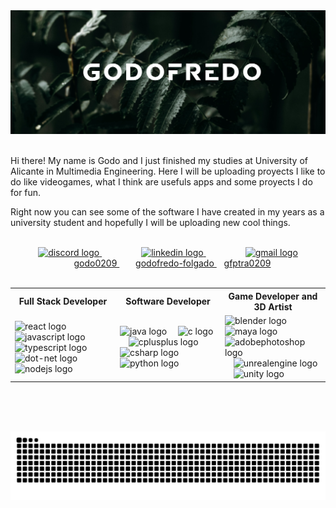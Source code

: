 <div align="center">
  <img stype="height:300px; width:100%; object-fit:cover" src="https://github.com/godo0209/Godofredo/blob/main/cover.png"  />
</div>



<br clear="both">

<p align="left">Hi there! My name is Godo and I just finished my studies at University of Alicante in Multimedia Engineering. Here I will be uploading proyects I like to do like videogames, what I think are usefuls apps and some proyects I do for fun.</p>

<p align="left">Right now you can see some of the software I have created in my years as a university student and hopefully I will be uploading new cool things.</p>

<br clear="both">

<div align="center">
  <a href="https://discordapp.com/users/godo0209" target="_blank">
    <img src="https://raw.githubusercontent.com/maurodesouza/profile-readme-generator/master/src/assets/icons/social/discord/default.svg" width="47" alt="discord logo"  />
  </a>
  &nbsp;&nbsp;&nbsp;&nbsp;&nbsp;&nbsp;&nbsp;&nbsp;&nbsp;&nbsp;&nbsp;&nbsp;&nbsp;
  &nbsp;
  <a href="https://www.linkedin.com/in/godofredo-folgado/" target="_blank">
    <img src="https://raw.githubusercontent.com/maurodesouza/profile-readme-generator/master/src/assets/icons/social/linkedin/default.svg" width="47" alt="linkedin logo"  />
  </a>
  &nbsp;&nbsp;&nbsp;&nbsp;&nbsp;&nbsp;&nbsp;&nbsp;&nbsp;&nbsp;&nbsp;&nbsp;&nbsp;
  &nbsp;
  <a href="mailto:gfptra0209@gmail.com" target="_blank">
    <img src="https://raw.githubusercontent.com/maurodesouza/profile-readme-generator/master/src/assets/icons/social/gmail/default.svg" width="47" alt="gmail logo"  />
  </a>
</div>
<div align="center">
  <a href="https://discordapp.com/users/godo0209" target="_blank" style="margin:1em;">
    godo0209
  </a>
  &nbsp;&nbsp;
  <a href="https://discordapp.com/users/godo0209" target="_blank">
    godofredo-folgado
  </a>
  &nbsp;&nbsp;
  <a href="mailto:gfptra0209@gmail.com" target="_blank">
  gfptra0209
  </a>
</div>


<br clear="both">

<div width="100%" align="center">
<table width="100%">
  <tr>
    <th align="center">Full Stack Developer</th>
    <th align="center">Software Developer</th>
    <th align="center">Game Developer and 3D Artist</th>
  </tr>

  <td width="33%">
    <div align="left">
      <img src="https://skillicons.dev/icons?i=react"  alt="react logo"  />
      <img width="10" />
      <img src="https://skillicons.dev/icons?i=js"  alt="javascript logo"  />
      <img width="10" />
      <img src="https://skillicons.dev/icons?i=ts"  alt="typescript logo"  />
      <img width="10" />
      <img src="https://skillicons.dev/icons?i=dotnet"  alt="dot-net logo"  />     
      <img width="10" />
      <img src="https://skillicons.dev/icons?i=nodejs"  alt="nodejs logo"  />
    </div>
  </td>
  <td width="33%">
    <div align="left">
      <img src="https://skillicons.dev/icons?i=java"  alt="java logo"  />
      <img width="10" />
      <img src="https://skillicons.dev/icons?i=c"  alt="c logo"  />
      <img width="10" />
      <img src="https://skillicons.dev/icons?i=cpp"  alt="cplusplus logo"  />
      <img width="10" />
      <img src="https://skillicons.dev/icons?i=cs"  alt="csharp logo"  />
      <img width="10" />
      <img src="https://skillicons.dev/icons?i=py"  alt="python logo"  />
    </div>
    
  </td>
  <td width="33%">
    <div>
      <img src="https://skillicons.dev/icons?i=blender"  alt="blender logo"  />
      <img width="10" />
      <img src="https://cdn.jsdelivr.net/gh/devicons/devicon/icons/maya/maya-original.svg" width="48" alt="maya logo"  />
      <img width="10" />
      <img src="https://skillicons.dev/icons?i=ps"  alt="adobephotoshop logo"  />
      <img width="10" />
      <img src="https://skillicons.dev/icons?i=unreal"  alt="unrealengine logo"  />
      <img width="10" />
      <img src="https://skillicons.dev/icons?i=unity"  alt="unity logo"  />
    </div>
  </td>
</table>
</div>

###

<br clear="both">

###

<br clear="both">

<img src="https://raw.githubusercontent.com/godo0209/godo0209/output/snake.svg" alt="Snake animation" />
